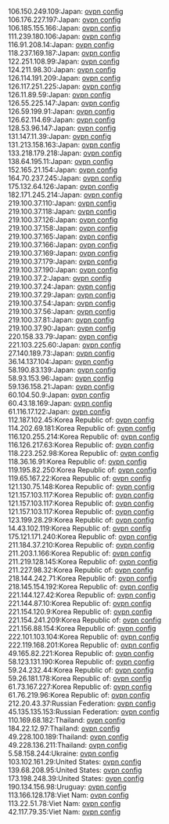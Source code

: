 106.150.249.109:Japan: [ovpn config](vpn/106_150_249_109.ovpn)  
106.176.227.197:Japan: [ovpn config](vpn/106_176_227_197.ovpn)  
106.185.155.166:Japan: [ovpn config](vpn/106_185_155_166.ovpn)  
111.239.180.106:Japan: [ovpn config](vpn/111_239_180_106.ovpn)  
116.91.208.14:Japan: [ovpn config](vpn/116_91_208_14.ovpn)  
118.237.169.187:Japan: [ovpn config](vpn/118_237_169_187.ovpn)  
122.251.108.99:Japan: [ovpn config](vpn/122_251_108_99.ovpn)  
124.211.98.30:Japan: [ovpn config](vpn/124_211_98_30.ovpn)  
126.114.191.209:Japan: [ovpn config](vpn/126_114_191_209.ovpn)  
126.117.251.225:Japan: [ovpn config](vpn/126_117_251_225.ovpn)  
126.11.89.59:Japan: [ovpn config](vpn/126_11_89_59.ovpn)  
126.55.225.147:Japan: [ovpn config](vpn/126_55_225_147.ovpn)  
126.59.199.91:Japan: [ovpn config](vpn/126_59_199_91.ovpn)  
126.62.114.69:Japan: [ovpn config](vpn/126_62_114_69.ovpn)  
128.53.96.147:Japan: [ovpn config](vpn/128_53_96_147.ovpn)  
131.147.11.39:Japan: [ovpn config](vpn/131_147_11_39.ovpn)  
131.213.158.163:Japan: [ovpn config](vpn/131_213_158_163.ovpn)  
133.218.179.218:Japan: [ovpn config](vpn/133_218_179_218.ovpn)  
138.64.195.11:Japan: [ovpn config](vpn/138_64_195_11.ovpn)  
152.165.21.154:Japan: [ovpn config](vpn/152_165_21_154.ovpn)  
164.70.237.245:Japan: [ovpn config](vpn/164_70_237_245.ovpn)  
175.132.64.126:Japan: [ovpn config](vpn/175_132_64_126.ovpn)  
182.171.245.214:Japan: [ovpn config](vpn/182_171_245_214.ovpn)  
219.100.37.110:Japan: [ovpn config](vpn/219_100_37_110.ovpn)  
219.100.37.118:Japan: [ovpn config](vpn/219_100_37_118.ovpn)  
219.100.37.126:Japan: [ovpn config](vpn/219_100_37_126.ovpn)  
219.100.37.158:Japan: [ovpn config](vpn/219_100_37_158.ovpn)  
219.100.37.165:Japan: [ovpn config](vpn/219_100_37_165.ovpn)  
219.100.37.166:Japan: [ovpn config](vpn/219_100_37_166.ovpn)  
219.100.37.169:Japan: [ovpn config](vpn/219_100_37_169.ovpn)  
219.100.37.179:Japan: [ovpn config](vpn/219_100_37_179.ovpn)  
219.100.37.190:Japan: [ovpn config](vpn/219_100_37_190.ovpn)  
219.100.37.2:Japan: [ovpn config](vpn/219_100_37_2.ovpn)  
219.100.37.24:Japan: [ovpn config](vpn/219_100_37_24.ovpn)  
219.100.37.29:Japan: [ovpn config](vpn/219_100_37_29.ovpn)  
219.100.37.54:Japan: [ovpn config](vpn/219_100_37_54.ovpn)  
219.100.37.56:Japan: [ovpn config](vpn/219_100_37_56.ovpn)  
219.100.37.81:Japan: [ovpn config](vpn/219_100_37_81.ovpn)  
219.100.37.90:Japan: [ovpn config](vpn/219_100_37_90.ovpn)  
220.158.33.79:Japan: [ovpn config](vpn/220_158_33_79.ovpn)  
221.103.225.60:Japan: [ovpn config](vpn/221_103_225_60.ovpn)  
27.140.189.73:Japan: [ovpn config](vpn/27_140_189_73.ovpn)  
36.14.137.104:Japan: [ovpn config](vpn/36_14_137_104.ovpn)  
58.190.83.139:Japan: [ovpn config](vpn/58_190_83_139.ovpn)  
58.93.153.96:Japan: [ovpn config](vpn/58_93_153_96.ovpn)  
59.136.158.21:Japan: [ovpn config](vpn/59_136_158_21.ovpn)  
60.104.50.9:Japan: [ovpn config](vpn/60_104_50_9.ovpn)  
60.43.18.169:Japan: [ovpn config](vpn/60_43_18_169.ovpn)  
61.116.17.122:Japan: [ovpn config](vpn/61_116_17_122.ovpn)  
112.187.102.45:Korea Republic of: [ovpn config](vpn/112_187_102_45.ovpn)  
114.202.69.181:Korea Republic of: [ovpn config](vpn/114_202_69_181.ovpn)  
116.120.255.214:Korea Republic of: [ovpn config](vpn/116_120_255_214.ovpn)  
116.126.217.63:Korea Republic of: [ovpn config](vpn/116_126_217_63.ovpn)  
118.223.252.98:Korea Republic of: [ovpn config](vpn/118_223_252_98.ovpn)  
118.36.16.91:Korea Republic of: [ovpn config](vpn/118_36_16_91.ovpn)  
119.195.82.250:Korea Republic of: [ovpn config](vpn/119_195_82_250.ovpn)  
119.65.167.22:Korea Republic of: [ovpn config](vpn/119_65_167_22.ovpn)  
121.130.75.148:Korea Republic of: [ovpn config](vpn/121_130_75_148.ovpn)  
121.157.103.117:Korea Republic of: [ovpn config](vpn/121_157_103_117.ovpn)  
121.157.103.117:Korea Republic of: [ovpn config](vpn/121_157_103_117.ovpn)  
121.157.103.117:Korea Republic of: [ovpn config](vpn/121_157_103_117.ovpn)  
123.199.28.29:Korea Republic of: [ovpn config](vpn/123_199_28_29.ovpn)  
14.43.102.119:Korea Republic of: [ovpn config](vpn/14_43_102_119.ovpn)  
175.121.171.240:Korea Republic of: [ovpn config](vpn/175_121_171_240.ovpn)  
211.184.37.210:Korea Republic of: [ovpn config](vpn/211_184_37_210.ovpn)  
211.203.1.166:Korea Republic of: [ovpn config](vpn/211_203_1_166.ovpn)  
211.219.128.145:Korea Republic of: [ovpn config](vpn/211_219_128_145.ovpn)  
211.227.98.32:Korea Republic of: [ovpn config](vpn/211_227_98_32.ovpn)  
218.144.242.71:Korea Republic of: [ovpn config](vpn/218_144_242_71.ovpn)  
218.145.154.192:Korea Republic of: [ovpn config](vpn/218_145_154_192.ovpn)  
221.144.127.42:Korea Republic of: [ovpn config](vpn/221_144_127_42.ovpn)  
221.144.87.10:Korea Republic of: [ovpn config](vpn/221_144_87_10.ovpn)  
221.154.120.9:Korea Republic of: [ovpn config](vpn/221_154_120_9.ovpn)  
221.154.241.209:Korea Republic of: [ovpn config](vpn/221_154_241_209.ovpn)  
221.156.88.154:Korea Republic of: [ovpn config](vpn/221_156_88_154.ovpn)  
222.101.103.104:Korea Republic of: [ovpn config](vpn/222_101_103_104.ovpn)  
222.119.168.201:Korea Republic of: [ovpn config](vpn/222_119_168_201.ovpn)  
49.165.82.221:Korea Republic of: [ovpn config](vpn/49_165_82_221.ovpn)  
58.123.131.190:Korea Republic of: [ovpn config](vpn/58_123_131_190.ovpn)  
59.24.232.44:Korea Republic of: [ovpn config](vpn/59_24_232_44.ovpn)  
59.26.181.178:Korea Republic of: [ovpn config](vpn/59_26_181_178.ovpn)  
61.73.167.227:Korea Republic of: [ovpn config](vpn/61_73_167_227.ovpn)  
61.76.219.96:Korea Republic of: [ovpn config](vpn/61_76_219_96.ovpn)  
212.20.43.37:Russian Federation: [ovpn config](vpn/212_20_43_37.ovpn)  
45.135.135.153:Russian Federation: [ovpn config](vpn/45_135_135_153.ovpn)  
110.169.68.182:Thailand: [ovpn config](vpn/110_169_68_182.ovpn)  
184.22.12.97:Thailand: [ovpn config](vpn/184_22_12_97.ovpn)  
49.228.100.189:Thailand: [ovpn config](vpn/49_228_100_189.ovpn)  
49.228.136.211:Thailand: [ovpn config](vpn/49_228_136_211.ovpn)  
5.58.158.244:Ukraine: [ovpn config](vpn/5_58_158_244.ovpn)  
103.102.161.29:United States: [ovpn config](vpn/103_102_161_29.ovpn)  
139.68.208.95:United States: [ovpn config](vpn/139_68_208_95.ovpn)  
173.198.248.39:United States: [ovpn config](vpn/173_198_248_39.ovpn)  
190.134.156.98:Uruguay: [ovpn config](vpn/190_134_156_98.ovpn)  
113.166.128.178:Viet Nam: [ovpn config](vpn/113_166_128_178.ovpn)  
113.22.51.78:Viet Nam: [ovpn config](vpn/113_22_51_78.ovpn)  
42.117.79.35:Viet Nam: [ovpn config](vpn/42_117_79_35.ovpn)  
